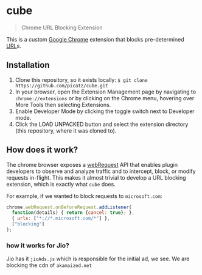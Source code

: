 # cube
> Chrome URL Blocking Extension

This is a custom [Google Chrome](https://www.google.com/chrome/) extension that blocks pre-determined [URL](https://en.wikipedia.org/wiki/URL)s.

## Installation

1. Clone this repository, so it exists locally: `$ git clone https://github.com/picatz/cube.git`
2. In your browser, open the Extension Management page by navigating to `chrome://extensions` or by clicking on the Chrome menu, hovering over More Tools then selecting Extensions.
3. Enable Developer Mode by clicking the toggle switch next to Developer mode.
4. Click the LOAD UNPACKED button and select the extension directory (this repository, where it was cloned to).

## How does it work?

The chrome browser exposes a [webRequest](https://developer.chrome.com/extensions/webRequest) API that enables plugin developers to observe and analyze traffic and to intercept, block, or modify requests in-flight. This makes it almost trivial to develop a URL blocking extension, which is exactly what `cube` does.

For example, if we wanted to block requests to `microsoft.com`:

```javascript
chrome.webRequest.onBeforeRequest.addListener(
  function(details) { return {cancel: true}; },
  { urls: ["*://*.microsoft.com/*"] },
  ["blocking"]
);
```

### how it works for Jio?

Jio has it `jioAds.js`  which is responsible for the initial ad, we see. We are blocking the cdn of `akamaized.net`
